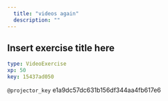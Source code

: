```yaml
---
  title: "videos again"
  description: ""
---
```


## Insert exercise title here

```yaml
type: VideoExercise 
xp: 50 
key: 15437ad050   
```

`@projector_key`
e1a9dc57dc631b156df344aa4fb617e6